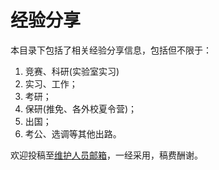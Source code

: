 # 经验分享

本目录下包括了相关经验分享信息，包括但不限于：

1. 竞赛、科研(实验室实习)
2. 实习、工作；
3. 考研；
4. 保研(推免、各外校夏令营)；
4. 出国；
5. 考公、选调等其他出路。

欢迎投稿至[维护人员邮箱](mailto:emanual20@foxmail.com)，一经采用，稿费酬谢。